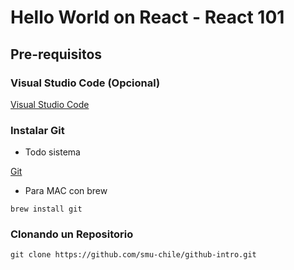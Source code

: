 # Hello World on React - React 101


## Pre-requisitos

### Visual Studio Code (Opcional)

[Visual Studio Code](https://code.visualstudio.com/)

### Instalar Git


* Todo sistema

[Git](https://git-scm.com/downloads)


* Para MAC con brew

```
brew install git
```

### Clonando un Repositorio

```
git clone https://github.com/smu-chile/github-intro.git
```